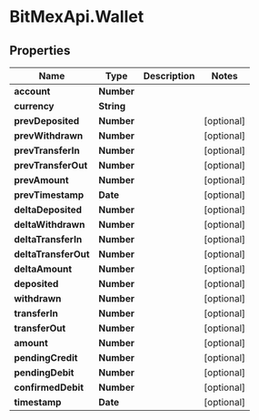 # BitMexApi.Wallet

## Properties
Name | Type | Description | Notes
------------ | ------------- | ------------- | -------------
**account** | **Number** |  | 
**currency** | **String** |  | 
**prevDeposited** | **Number** |  | [optional] 
**prevWithdrawn** | **Number** |  | [optional] 
**prevTransferIn** | **Number** |  | [optional] 
**prevTransferOut** | **Number** |  | [optional] 
**prevAmount** | **Number** |  | [optional] 
**prevTimestamp** | **Date** |  | [optional] 
**deltaDeposited** | **Number** |  | [optional] 
**deltaWithdrawn** | **Number** |  | [optional] 
**deltaTransferIn** | **Number** |  | [optional] 
**deltaTransferOut** | **Number** |  | [optional] 
**deltaAmount** | **Number** |  | [optional] 
**deposited** | **Number** |  | [optional] 
**withdrawn** | **Number** |  | [optional] 
**transferIn** | **Number** |  | [optional] 
**transferOut** | **Number** |  | [optional] 
**amount** | **Number** |  | [optional] 
**pendingCredit** | **Number** |  | [optional] 
**pendingDebit** | **Number** |  | [optional] 
**confirmedDebit** | **Number** |  | [optional] 
**timestamp** | **Date** |  | [optional] 


